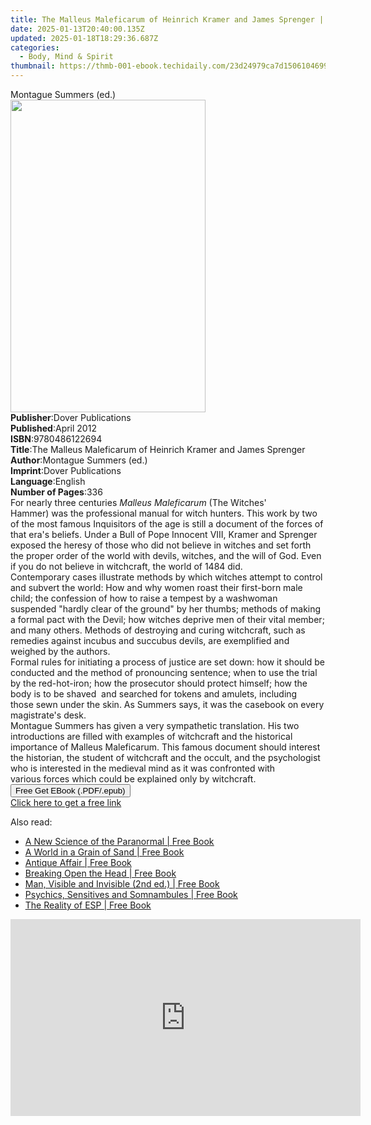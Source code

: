 ```yaml
---
title: The Malleus Maleficarum of Heinrich Kramer and James Sprenger | Free Book
date: 2025-01-13T20:40:00.135Z
updated: 2025-01-18T18:29:36.687Z
categories:
  - Body, Mind & Spirit
thumbnail: https://thmb-001-ebook.techidaily.com/23d24979ca7d1506104699b0f8f1f12b6b47c19746a7da8a8930a812472867ca.jpg
---
```

<main id="book-container">
  <div class="flex flex-col">
    <div class="book-brief flex-1 py-6 px-4 sm:p-6 md:py-10 md:px-8">
      <!-- brief-->
      <div class="book-brief-main">Montague Summers (ed.)</div>
    </div>
    <div
      class="book-meta-info flex-1 grid gap-4 col-start-1 col-end-3 row-start-1 sm:mb-6 sm:grid-cols-4 lg:gap-6 lg:col-start-2 lg:row-end-6 lg:row-span-6 lg:mb-0"
    >
      <div
        class="book-meta-info-left place-content-center mt-4 p-4 text-sm leading-6 col-start-2 col-span-2 dark:text-slate-400"
      >
        <img
          class="w-full h-500 object-cover rounded-lg sm:h-255 sm:col-span-2 lg:col-span-full"
          src="https://img-001-ebook.techidaily.com/50128b2094d782e60fa630ac8a7656c52cad68aeb9ac940eae8c8b8cf6ea977a.jpg"
          alt=""
          width="312"
          height="500"
        />
      </div>
      <div
        class="book-meta-info-right mt-2 col-start-1 row-start-2 col-span-3 self-center"
      >
        <!-- meta data  -->
        <div class="flex flex-col px-4 md:px-8">
          <div class="flex-1">
            <strong>Publisher</strong>:<span class="px-2"
              >Dover Publications</span
            >
          </div>
          <div class="flex-1">
            <strong>Published</strong>:<span class="px-2">April 2012</span>
          </div>
          <div class="flex-1">
            <strong>ISBN</strong>:<span class="px-2">9780486122694</span>
          </div>
          <div class="flex-1">
            <strong>Title</strong>:<span class="px-2"
              >The Malleus Maleficarum of Heinrich Kramer and James
              Sprenger</span
            >
          </div>
          <div class="flex-1">
            <strong>Author</strong>:<span class="px-2"
              >Montague Summers (ed.)</span
            >
          </div>
          <div class="flex-1">
            <strong>Imprint</strong>:<span class="px-2"
              >Dover Publications</span
            >
          </div>
          <div class="flex-1">
            <strong>Language</strong>:<span class="px-2">English</span>
          </div>
          <div class="flex-1">
            <strong>Number of Pages</strong>:<span class="px-2">336</span>
          </div>
        </div>
      </div>
    </div>
    <div class="book-description flex-1 py-6 px-4 sm:p-6 md:py-10 md:px-8">
      <div class="book-description-main">
        <div accordion-content="" id="description">
          For nearly three centuries <i>Malleus Maleficarum </i>(The Witches'
          Hammer)&nbsp;was the professional manual for witch hunters. This work
          by two of the most famous Inquisitors of the age&nbsp;is still
          a&nbsp;document of the forces of that era's beliefs. Under a Bull of
          Pope Innocent VIII, Kramer and Sprenger exposed the heresy of those
          who did not believe in witches and set forth the proper order of the
          world with devils, witches, and the will of God. Even if you do not
          believe in witchcraft, the world of 1484 did.<br />Contemporary cases
          illustrate methods by which witches attempt to control and subvert the
          world:&nbsp;How and why women roast their first-born male child; the
          confession of how to raise a tempest by a washwoman suspended "hardly
          clear of the ground" by her thumbs; methods of making a formal pact
          with the Devil; how witches deprive men of their vital member; and
          many others. Methods of destroying and curing witchcraft, such as
          remedies against incubus and succubus devils, are exemplified and
          weighed by the authors.<br />Formal rules for initiating a process of
          justice are set down: how it should be conducted and the method of
          pronouncing sentence; when to use the trial by the red-hot-iron; how
          the prosecutor should protect himself; how&nbsp;the body is to be
          shaved&nbsp; and searched for tokens&nbsp;and amulets, including
          those&nbsp;sewn under the skin. As Summers says, it was the casebook
          on every magistrate's desk.<br />Montague Summers has given a very
          sympathetic translation. His two introductions are filled with
          examples of witchcraft and the historical importance of&nbsp;Malleus
          Maleficarum. This famous document should interest the historian, the
          student of witchcraft and the occult, and the psychologist who is
          interested in the medieval mind as it was confronted with
          various&nbsp;forces which could be explained only by witchcraft.<br />
        </div>
        <div class="accordion-fader"></div>
      </div>
    </div>
    <div class="book-excerpts flex-1 py-6 px-4 sm:p-6 md:py-10 md:px-8"></div>
    <div
      class="book-about-author flex-1 py-6 px-4 sm:p-6 md:py-10 md:px-8"
    ></div>
    <div class="book-free-get flex-1 py-6 px-4 sm:p-6 md:py-10 md:px-8">
      <button
        id="btn-free-get"
        class="bg-blue-500 hover:bg-blue-700 text-white font-bold py-2 px-4 rounded"
      >
        Free Get EBook (.PDF/.epub)
      </button>
      <div id="countdown-display" class="px-2 text-lg mt-2"></div>
      <a
        id="free-link"
        class="hidden bg-blue-500 hover:bg-blue-700 text-white font-bold py-2 px-4 rounded"
        href="https://www.ebooks.com/en-us/book/96418246/the-malleus-maleficarum-of-heinrich-kramer-and-james-sprenger/montague-summers/"
        target="_blank"
        >Click here to get a free link</a
      >
    </div>
    <script>
      let countdownTime = 0;
      let countdownInterval = null;
      document
        .getElementById('btn-free-get')
        .addEventListener('click', startCountdown);
      function startCountdown() {
        countdownTime = new Date().getTime() + 60000 * 3;
        countdownInterval = setInterval(updateCountdown, 1000);
        document.getElementById('btn-free-get').disabled = true;
        document
          .getElementById('btn-free-get')
          .classList.add('bg-gray-500', 'cursor-not-allowed');
      }
      function updateCountdown() {
        let currentTime = new Date().getTime();
        let timeLeft = countdownTime - currentTime;
        let secondsLeft = Math.floor(timeLeft / 1000);
        document.getElementById('countdown-display').innerHTML =
          `Remaining time: ${secondsLeft} seconds.`;
        if (secondsLeft <= 0) {
          clearInterval(countdownInterval);
          document.getElementById('btn-free-get').classList.add('hidden');
          document.getElementById('free-link').classList.remove('hidden');
          document.getElementById('countdown-display').innerHTML = '';
        }
      }
    </script>
  </div>
</main>

<ins class="adsbygoogle"
      style="display:block"
      data-ad-client="ca-pub-7571918770474297"
      data-ad-slot="8358498916"
      data-ad-format="auto"
      data-full-width-responsive="true"></ins>
    

<span class="atpl-alsoreadstyle">Also read:</span>
<div><ul>
<li><a href="https://novels-ebooks.techidaily.com/1938658-9780835630535-a-new-science-of-the-paranormal/"><u>A New Science of the Paranormal | Free Book</u></a></li>
<li><a href="https://novels-ebooks.techidaily.com/1931505-9781476621333-a-world-in-a-grain-of-sand/"><u>A World in a Grain of Sand | Free Book</u></a></li>
<li><a href="https://novels-ebooks.techidaily.com/194600--antique-affair/"><u>Antique Affair | Free Book</u></a></li>
<li><a href="https://novels-ebooks.techidaily.com/193231-9780767911528-breaking-open-the-head/"><u>Breaking Open the Head | Free Book</u></a></li>
<li><a href="https://novels-ebooks.techidaily.com/1938655-9780835631389-man-visible-and-invisible-2nd-ed/"><u>Man, Visible and Invisible (2nd ed.) | Free Book</u></a></li>
<li><a href="https://novels-ebooks.techidaily.com/1931481-9781476606484-psychics-sensitives-and-somnambules/"><u>Psychics, Sensitives and Somnambules | Free Book</u></a></li>
<li><a href="https://novels-ebooks.techidaily.com/1938592-9780835630405-the-reality-of-esp/"><u>The Reality of ESP | Free Book</u></a></li>
</ul></div>

<!-- affiliate ads begin -->
<iframe width="560" height="315" src="https://www.youtube.com/embed/fJlICvacgJY?si=jNeijBVj7ia4ammA" title="YouTube video player" frameborder="0" allow="accelerometer; autoplay; clipboard-write; encrypted-media; gyroscope; picture-in-picture; web-share" referrerpolicy="strict-origin-when-cross-origin" allowfullscreen></iframe>
<!-- affiliate ads end -->


